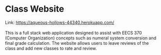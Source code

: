 # Class Website
Link: https://aqueous-hollows-44340.herokuapp.com/
<br>
<br>
This is a full stack web application designed to assist with EECS 370 (Computer Organization) concepts such as numeral system conversion and final grade calculation. The website allows users to leave reviews of the class and add new classes to rate and review.

